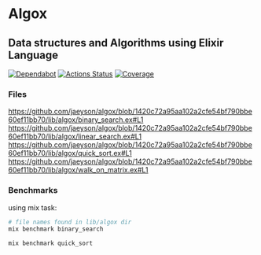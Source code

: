 # Algox

## Data structures and Algorithms using Elixir Language

[//]: # "Badges"
[![Dependabot][dependabot badge]][dependabot]
[![Actions Status][actions badge]][actions]
[![Coverage][coverage badge]][coverage]

[//]: # "Links"
[dependabot]: https://github.com/jaeyson/algox/pulls/app%2Fdependabot
[actions]: https://github.com/jaeyson/algox/actions
[coverage]: https://coveralls.io/github/jaeyson/algox?branch=main

[//]: # "Image sources"
[dependabot badge]: https://img.shields.io/badge/Dependabot-enabled-green
[actions badge]: https://github.com/jaeyson/algox/actions/workflows/ci.yml/badge.svg
[coverage badge]: https://coveralls.io/repos/github/jaeyson/algox/badge.svg?branch=main


### Files

https://github.com/jaeyson/algox/blob/1420c72a95aa102a2cfe54bf790bbe60ef11bb70/lib/algox/binary_search.ex#L1
https://github.com/jaeyson/algox/blob/1420c72a95aa102a2cfe54bf790bbe60ef11bb70/lib/algox/linear_search.ex#L1
https://github.com/jaeyson/algox/blob/1420c72a95aa102a2cfe54bf790bbe60ef11bb70/lib/algox/quick_sort.ex#L1
https://github.com/jaeyson/algox/blob/1420c72a95aa102a2cfe54bf790bbe60ef11bb70/lib/algox/walk_on_matrix.ex#L1

### Benchmarks

using mix task:

```bash
# file names found in lib/algox dir
mix benchmark binary_search

mix benchmark quick_sort
```
